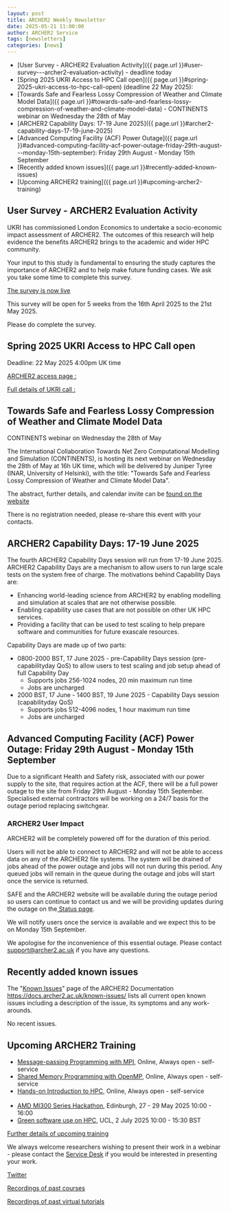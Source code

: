 ```yaml
---
layout: post
title: ARCHER2 Weekly Newsletter
date: 2025-05-21 11:00:00
author: ARCHER2 Service
tags: [newsletters] 
categories: [news]
---
```



- [User Survey - ARCHER2 Evaluation Activity]({{ page.url }}#user-survey---archer2-evaluation-activity) - deadline today
- [Spring 2025 UKRI Access to HPC Call open]({{ page.url }}#spring-2025-ukri-access-to-hpc-call-open) (deadline 22 May 2025):
- [Towards Safe and Fearless Lossy Compression of Weather and Climate Model Data]({{ page.url }}#towards-safe-and-fearless-lossy-compression-of-weather-and-climate-model-data) - CONTINENTS webinar on Wednesday the 28th of May 
- [ARCHER2 Capability Days: 17-19 June 2025]({{ page.url }}#archer2-capability-days-17-19-june-2025)
- [Advanced Computing Facility (ACF) Power Outage]({{ page.url }}#advanced-computing-facility-acf-power-outage-friday-29th-august---monday-15th-september): Friday 29th August - Monday 15th September
- [Recently added known issues]({{ page.url }}#recently-added-known-issues)
- [Upcoming ARCHER2 training]({{ page.url }}#upcoming-archer2-training)  


<!--more-->


## User Survey - ARCHER2 Evaluation Activity

UKRI has commissioned London Economics to undertake a socio-economic impact assessment of ARCHER2. The outcomes of this research will help evidence the benefits ARCHER2 brings to the academic and wider HPC community.

Your input to this study is fundamental to ensuring the study captures the importance of ARCHER2 and to help make future funding cases. We ask you take some time to complete this survey. 

[The survey is now live](https://www.smartsurvey.co.uk/s/G7D2FR/ )

This survey will be open for 5 weeks from the 16th April 2025 to the 21st May 2025.

Please do complete the survey.


## Spring 2025 UKRI Access to HPC Call open

Deadline: 22 May 2025 4:00pm UK time

[ARCHER2 access page :](https://www.archer2.ac.uk/support-access/access.html#archer2-time-calls)

[Full details of UKRI call :]( https://www.ukri.org/opportunity/access-to-high-performance-computing-facilities-spring-2025/)


## Towards Safe and Fearless Lossy Compression of Weather and Climate Model Data

CONTINENTS webinar on Wednesday the 28th of May 

The International Collaboration Towards Net Zero Computational Modelling and Simulation (CONTINENTS), is hosting its next webinar on Wednesday the 28th of May at 16h UK time, which will be delivered by Juniper Tyree (INAR, University of Helsinki), with the title: "Towards Safe and Fearless Lossy Compression of Weather and Climate Model Data".

The abstract, further details, and calendar invite can be [found on the website]( https://continents-project.github.io/)

There is no registration needed, please re-share this event with your contacts.



## ARCHER2 Capability Days: 17-19 June 2025

The fourth ARCHER2 Capability Days session will run from 17-19 June 2025. ARCHER2 Capability Days are a mechanism to allow users to run large scale tests on the system free of charge. The motivations behind Capability Days are:

- Enhancing world-leading science from ARCHER2 by enabling modelling and simulation at scales that are not otherwise possible.
- Enabling capability use cases that are not possible on other UK HPC services.
- Providing a facility that can be used to test scaling to help prepare software and communities for future exascale resources.

Capability Days are made up of two parts:

- 0800-2000 BST, 17 June 2025 - pre-Capability Days session (pre-capabilityday QoS) to allow users to test scaling and job setup ahead of full Capability Day
    - Supports jobs 256-1024 nodes, 20 min maximum run time
    - Jobs are uncharged
- 2000 BST, 17 June - 1400 BST, 19 June 2025 - Capability Days session (capabilityday QoS)
    - Supports jobs 512-4096 nodes, 1 hour maximum run time
    - Jobs are uncharged


## Advanced Computing Facility (ACF) Power Outage: Friday 29th August - Monday 15th September


Due to a significant Health and Safety risk, associated with our power supply to the site, that requires action at the ACF, there will be a full power outage to the site from Friday 29th August - Monday 15th September.  Specialised external contractors will be working on a 24/7 basis for the outage period replacing switchgear.


### ARCHER2 User Impact

ARCHER2 will be completely powered off for the duration of this period.

Users will not be able to connect to ARCHER2 and will not be able to access data on any of the ARCHER2 file systems. The system will be drained of jobs ahead of the power outage and jobs will not run during this period. Any queued jobs will remain in the queue during the outage and jobs will start once the service is returned.

SAFE and the ARCHER2 website will be available during the outage period so users can continue to contact us and we will be providing updates during the outage on the[ Status page]( https://www.archer2.ac.uk/support-access/status.html).

We will notify users once the service is available and we expect this to be on Monday 15th September.

We apologise for the inconvenience of this essential outage. Please contact [support@archer2.ac.uk](mailto:support@archer2.ac.uk) if you have any questions.




## Recently added known issues
 
The "[Known Issues](https://docs.archer2.ac.uk/known-issues/)" page of the ARCHER2 Documentation
<https://docs.archer2.ac.uk/known-issues/>
lists all current open known issues including a description of the issue, its symptoms and any work-arounds.

No recent issues.


## Upcoming ARCHER2 Training

- [Message-passing Programming with MPI](https://www.archer2.ac.uk/training/courses/210000-mpi-self-service/), Online, Always open - self-service  
- [Shared Memory Programming with OpenMP](https://www.archer2.ac.uk/training/courses/210000-openmp-self-service/), Online, Always open - self-service 
- [Hands-on Introduction to HPC](https://www.archer2.ac.uk/training/courses/240000-intro-hpc-self-service/), Online, Always open - self-service     <br><br>
- [AMD MI300 Series Hackathon](https://www.archer2.ac.uk/training/courses/250527-amd-hackathon/), Edinburgh, 27 - 29 May 2025 10:00 - 16:00
- [Green software use on HPC](https://www.archer2.ac.uk/training/courses/250702-green-computing/), UCL,  2 July 2025 10:00 - 15:30 BST


[Further details of upcoming training](https://www.archer2.ac.uk/training/#upcoming-training)

We always welcome researchers wishing to present their work in a webinar - please contact the [Service Desk](https://www.archer2.ac.uk/support-access/servicedesk.html) if you would be interested in presenting your work.

[Twitter](https://twitter.com/ARCHER2_HPC)

[Recordings of past courses](https://www.archer2.ac.uk/training/materials/)

[Recordings of past virtual tutorials](https://www.archer2.ac.uk/training/materials/webinars)

	
